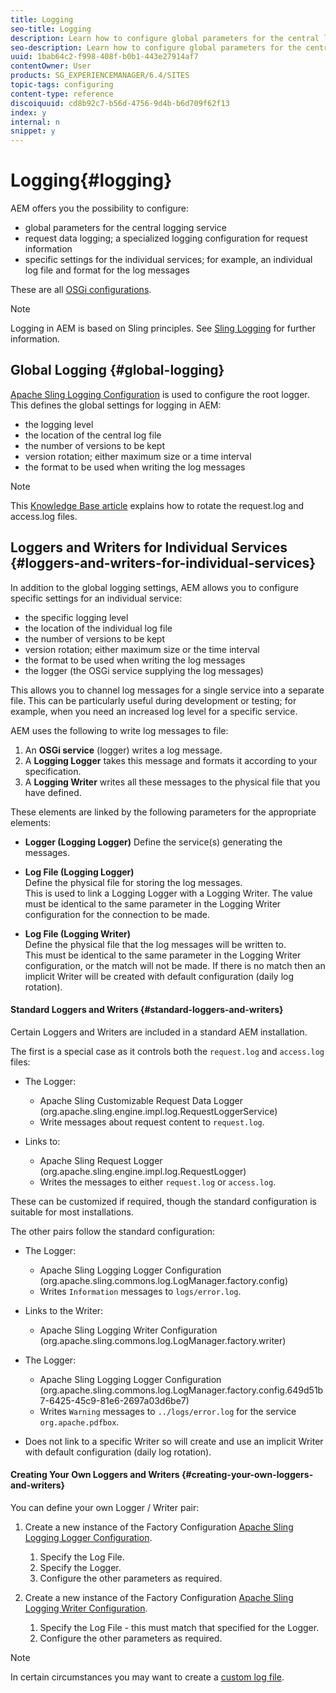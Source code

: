 ```yaml
---
title: Logging
seo-title: Logging
description: Learn how to configure global parameters for the central logging service, specific settings for the individual services or how to request data logging.
seo-description: Learn how to configure global parameters for the central logging service, specific settings for the individual services or how to request data logging.
uuid: 1bab64c2-f998-408f-b0b1-443e27914af7
contentOwner: User
products: SG_EXPERIENCEMANAGER/6.4/SITES
topic-tags: configuring
content-type: reference
discoiquuid: cd8b92c7-b56d-4756-9d4b-b6d709f62f13
index: y
internal: n
snippet: y
---
```


# Logging{#logging}

AEM offers you the possibility to configure:

* global parameters for the central logging service
* request data logging; a specialized logging configuration for request information
* specific settings for the individual services; for example, an individual log file and format for the log messages

These are all [OSGi configurations](../../../sites/deploying/using/configuring-osgi.md).

>[!NOTE]
>
>Logging in AEM is based on Sling principles. See [Sling Logging](http://sling.apache.org/site/logging.html) for further information.

## Global Logging {#global-logging}

[Apache Sling Logging Configuration](../../../sites/deploying/using/osgi-configuration-settings.md#apacheslingloggingconfiguration) is used to configure the root logger. This defines the global settings for logging in AEM:

* the logging level
* the location of the central log file
* the number of versions to be kept
* version rotation; either maximum size or a time interval  
* the format to be used when writing the log messages

>[!NOTE]
>
>This [Knowledge Base article](/content/help/en/experience-manager/kb/HowToRotateRequestAndAccessLog) explains how to rotate the request.log and access.log files.

## Loggers and Writers for Individual Services {#loggers-and-writers-for-individual-services}

In addition to the global logging settings, AEM allows you to configure specific settings for an individual service:

* the specific logging level
* the location of the individual log file
* the number of versions to be kept
* version rotation; either maximum size or the time interval   
* the format to be used when writing the log messages
* the logger (the OSGi service supplying the log messages)

This allows you to channel log messages for a single service into a separate file. This can be particularly useful during development or testing; for example, when you need an increased log level for a specific service.

AEM uses the following to write log messages to file:

1. An **OSGi service** (logger) writes a log message.
1. A **Logging Logger** takes this message and formats it according to your specification.
1. A **Logging Writer** writes all these messages to the physical file that you have defined.

These elements are linked by the following parameters for the appropriate elements:

* **Logger (Logging Logger)** 
  Define the service(s) generating the messages.

* **Log File (Logging Logger)** `` ``   
  Define the physical file for storing the log messages.  
  This is used to link a Logging Logger with a Logging Writer. The value must be identical to the same parameter in the Logging Writer configuration for the connection to be made.  

* **Log File (Logging Writer)** `` ``   
  Define the physical file that the log messages will be written to.  
  This must be identical to the same parameter in the Logging Writer configuration, or the match will not be made. If there is no match then an implicit Writer will be created with default configuration (daily log rotation).

#### Standard Loggers and Writers {#standard-loggers-and-writers}

Certain Loggers and Writers are included in a standard AEM installation.

The first is a special case as it controls both the `request.log` and `access.log` files:

* The Logger:

    * Apache Sling Customizable Request Data Logger  
      (org.apache.sling.engine.impl.log.RequestLoggerService)
    * Write messages about request content to `request.log`.

* Links to:

    * Apache Sling Request Logger  
      (org.apache.sling.engine.impl.log.RequestLogger)
    * Writes the messages to either `request.log` or `access.log`.

These can be customized if required, though the standard configuration is suitable for most installations.

The other pairs follow the standard configuration:

* The Logger:

    * Apache Sling Logging Logger Configuration  
      (org.apache.sling.commons.log.LogManager.factory.config)
    * Writes `Information` messages to `logs/error.log`.

* Links to the Writer:

    * Apache Sling Logging Writer Configuration  
      (org.apache.sling.commons.log.LogManager.factory.writer)

* The Logger:

    * Apache Sling Logging Logger Configuration  
      (org.apache.sling.commons.log.LogManager.factory.config.649d51b7-6425-45c9-81e6-2697a03d6be7)
    * Writes `Warning` messages to `../logs/error.log` for the service `org.apache.pdfbox`.

* Does not link to a specific Writer so will create and use an implicit Writer with default configuration (daily log rotation).

#### Creating Your Own Loggers and Writers {#creating-your-own-loggers-and-writers}

You can define your own Logger / Writer pair:

1. Create a new instance of the Factory Configuration [Apache Sling Logging Logger Configuration](../../../sites/deploying/using/osgi-configuration-settings.md#apacheslingloggingloggerconfigurationfactoryconfiguration).

    1. Specify the Log File.
    1. Specify the Logger.
    1. Configure the other parameters as required.

1. Create a new instance of the Factory Configuration [Apache Sling Logging Writer Configuration](../../../sites/deploying/using/osgi-configuration-settings.md#apacheslingloggingwriterconfigurationfactoryconfiguration).

    1. Specify the Log File - this must match that specified for the Logger.
    1. Configure the other parameters as required.

>[!NOTE]
>
>In certain circumstances you may want to create a [custom log file](../../../sites/deploying/using/monitoring-and-maintaining.md#createacustomlogfile).


